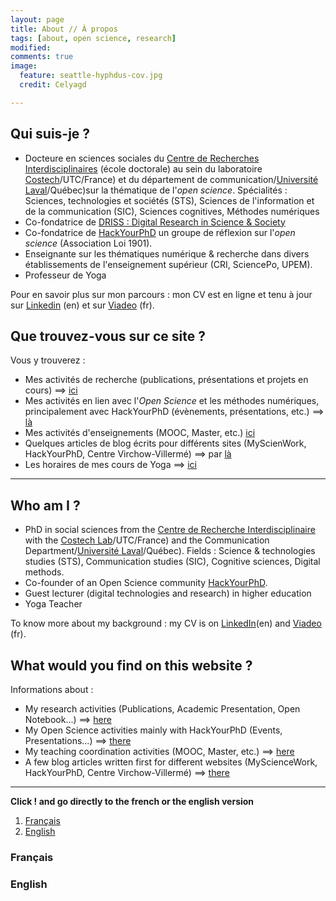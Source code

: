 ```yaml
---
layout: page
title: About // À propos
tags: [about, open science, research]
modified:
comments: true
image:
  feature: seattle-hyphdus-cov.jpg
  credit: Celyagd

---
```

## Qui suis-je ?

- Docteure en sciences sociales du [Centre de Recherches Interdisciplinaires](http://cri-paris.org/) (école doctorale) au sein du laboratoire [Costech](http://www.utc.fr/costech/)/UTC/France) et du département de communication/[Université Laval](http://www2.ulaval.ca/en/home.html)/Québec)sur la thématique de l'_open science_. Spécialités : Sciences, technologies et sociétés (STS), Sciences de l'information et de la communication (SIC), Sciences cognitives, Méthodes numériques
- Co-fondatrice de [DRISS : Digital Research in Science & Society](https://driss.org/)
- Co-fondatrice de [HackYourPhD](http://www.hackyourphd.org) un groupe de réflexion sur l'_open science_ (Association Loi 1901).
- Enseignante sur les thématiques numérique & recherche dans divers établissements de l'enseignement supérieur (CRI, SciencePo, UPEM).
- Professeur de Yoga

Pour en savoir plus sur mon parcours : mon CV est en ligne et tenu à jour sur [Linkedin](https://www.linkedin.com/in/celyagrusondaniel) (en) et sur [Viadeo](https://www.viadeo.com/p/0022heiookxtgsa) (fr).


## Que trouvez-vous sur ce site ?

Vous y trouverez :

- Mes activités de recherche (publications, présentations et projets en cours) ==> [ici](http://celyagd.github.io/research/)
- Mes activités en lien avec l'*Open Science* et les méthodes numériques, principalement avec HackYourPhD (évènements, présentations, etc.) ==> [là](http://celyagd.github.io/openscience/)
- Mes activités d'enseignements (MOOC, Master, etc.) [ici](http://celyagd.github.io/moocscinum/)
- Quelques articles de blog écrits pour différents sites (MyScienWork, HackYourPhD, Centre Virchow-Villermé) ==> par [là](http://celyagd.github.io/blog/)
- Les horaires de mes cours de Yoga ==> [ici](http://celyagd.github.io/yoga/)

----
## Who am I ?

- PhD in social sciences from the [Centre de Recherche Interdisciplinaire](http://cri-paris.org/) with the [Costech Lab](http://www.utc.fr/costech/)/UTC/France) and the Communication Department/[Université Laval](http://www2.ulaval.ca/en/home.html)/Québec). Fields : Science & technologies studies (STS), Communication studies (SIC), Cognitive sciences, Digital methods.  
- Co-founder of an Open Science community [HackYourPhD](http://www.hackyourphd.org).
- Guest lecturer (digital technologies and research) in higher education
- Yoga Teacher

To know more about my background : my CV is on [LinkedIn](https://www.linkedin.com/in/celyagrusondaniel)(en) and [Viadeo](https://www.viadeo.com/p/0022heiookxtgsa) (fr).

## What would you find on this website ?

Informations about :

- My research activities (Publications, Academic Presentation, Open Notebook...) ==> [here](http://celyagd.github.io/research/)
- My Open Science activities mainly with HackYourPhD (Events, Presentations...) ==> [there](http://celyagd.github.io/openscience/)
- My teaching coordination activities (MOOC, Master, etc.)
 ==> [here](http://celyagd.github.io/moocscinum/)
- A few blog articles written first for different websites (MyScienceWork, HackYourPhD, Centre Virchow-Villermé) ==> [there](http://celyagd.github.io/blog/)


----
**Click ! and go directly to the french or the english version**

1. [Français](#français)
2. [English](#english)

### Français <a name="français"></a>
### English <a name="english"></a>
